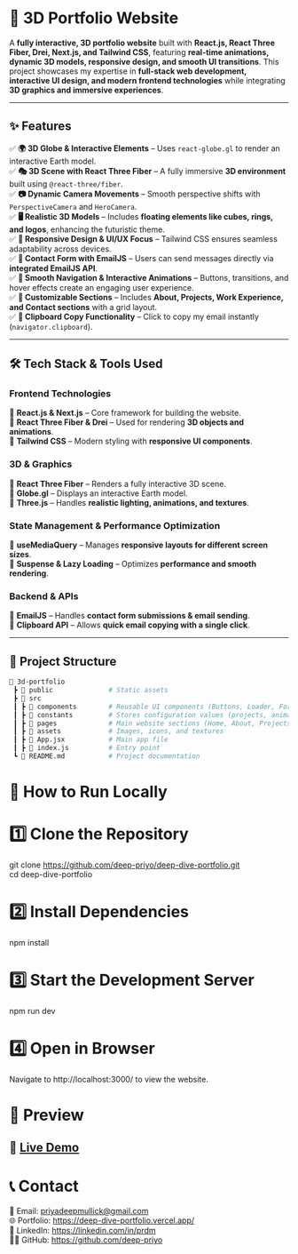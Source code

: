 # 🚀 3D Portfolio Website

A **fully interactive, 3D portfolio website** built with **React.js, React Three Fiber, Drei, Next.js, and Tailwind CSS**, featuring **real-time animations, dynamic 3D models, responsive design, and smooth UI transitions**. This project showcases my expertise in **full-stack web development, interactive UI design, and modern frontend technologies** while integrating **3D graphics and immersive experiences**.

---

## ✨ Features

✅ **🌍 3D Globe & Interactive Elements** – Uses `react-globe.gl` to render an interactive Earth model.  
✅ **🎭 3D Scene with React Three Fiber** – A fully immersive **3D environment** built using `@react-three/fiber`.  
✅ **📷 Dynamic Camera Movements** – Smooth perspective shifts with `PerspectiveCamera` and `HeroCamera`.  
✅ **🖥️ Realistic 3D Models** – Includes **floating elements like cubes, rings, and logos**, enhancing the futuristic theme.  
✅ **🎨 Responsive Design & UI/UX Focus** – Tailwind CSS ensures seamless adaptability across devices.  
✅ **📝 Contact Form with EmailJS** – Users can send messages directly via **integrated EmailJS API**.  
✅ **🔗 Smooth Navigation & Interactive Animations** – Buttons, transitions, and hover effects create an engaging user experience.  
✅ **📜 Customizable Sections** – Includes **About, Projects, Work Experience, and Contact sections** with a grid layout.  
✅ **🔐 Clipboard Copy Functionality** – Click to copy my email instantly (`navigator.clipboard`).

---

## 🛠️ Tech Stack & Tools Used

### **Frontend Technologies**
🔹 **React.js & Next.js** – Core framework for building the website.  
🔹 **React Three Fiber & Drei** – Used for rendering **3D objects and animations**.  
🔹 **Tailwind CSS** – Modern styling with **responsive UI components**.

### **3D & Graphics**
🔹 **React Three Fiber** – Renders a fully interactive 3D scene.  
🔹 **Globe.gl** – Displays an interactive Earth model.  
🔹 **Three.js** – Handles **realistic lighting, animations, and textures**.

### **State Management & Performance Optimization**
🔹 **useMediaQuery** – Manages **responsive layouts for different screen sizes**.  
🔹 **Suspense & Lazy Loading** – Optimizes **performance and smooth rendering**.

### **Backend & APIs**
🔹 **EmailJS** – Handles **contact form submissions & email sending**.  
🔹 **Clipboard API** – Allows **quick email copying with a single click**.

---

## 📂 Project Structure

```bash
📂 3d-portfolio
 ┣ 📂 public              # Static assets
 ┣ 📂 src
 ┃ ┣ 📂 components        # Reusable UI components (Buttons, Loader, Forms, 3D Models)
 ┃ ┣ 📂 constants         # Stores configuration values (projects, animations)
 ┃ ┣ 📂 pages             # Main website sections (Home, About, Projects, Contact)
 ┃ ┣ 📂 assets            # Images, icons, and textures
 ┃ ┣ 📜 App.jsx           # Main app file
 ┃ ┣ 📜 index.js          # Entry point
 ┗ 📜 README.md           # Project documentation
```

# 🎯 How to Run Locally

# 1️⃣ Clone the Repository
git clone https://github.com/deep-priyo/deep-dive-portfolio.git  
cd deep-dive-portfolio

# 2️⃣ Install Dependencies
npm install

# 3️⃣ Start the Development Server
npm run dev

# 4️⃣ Open in Browser
Navigate to http://localhost:3000/ to view the website.

# 📸 Preview
## 🚀 [Live Demo](https://deep-dive-portfolio.vercel.app/) 

# 📞 Contact
📩 Email: priyadeepmullick@gmail.com  
🌐 Portfolio: https://deep-dive-portfolio.vercel.app/  
💼 LinkedIn: https://linkedin.com/in/prdm  
👨‍💻 GitHub: https://github.com/deep-priyo  

